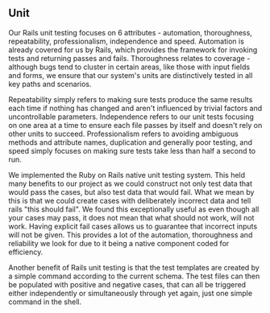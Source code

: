 ## Unit

Our Rails unit testing focuses on 6 attributes - automation, thoroughness, repeatability, professionalism, independence and speed. Automation is already covered for us by Rails, which provides the framework for invoking tests and returning passes and fails. Thoroughness relates to coverage - although bugs tend to cluster in certain areas, like those with input fields and forms, we ensure that our system's units are distinctively tested in all key paths and scenarios.

Repeatability simply refers to making sure tests produce the same results each time if nothing has changed and aren't influenced by trivial factors and uncontrollable parameters. Independence refers to our unit tests focusing on one area at a time to ensure each file passes by itself and doesn't rely on other units to succeed. Professionalism refers to avoiding ambiguous methods and attribute names, duplication and generally poor testing, and speed simply focuses on making sure tests take less than half a second to run.

We implemented the Ruby on Rails native unit testing system. This held many benefits to our project as we could construct not only test data that would pass the cases, but also test data that would fail. What we mean by this is that we could create cases with deliberately incorrect data and tell rails "this should fail". We found this exceptionally useful as even though all your cases may pass, it does not mean that what should not work, will not work. Having explicit fail cases allows us to guarantee that incorrect inputs will not be given. This provides a lot of the automation, thoroughness and reliability we look for due to it being a native component coded for efficiency.

Another benefit of Rails unit testing is that the test templates are created by a simple command according to the current schema. The test files can then be populated with positive and negative cases, that can all be triggered either independently or simultaneously through yet again, just one simple command in the shell.